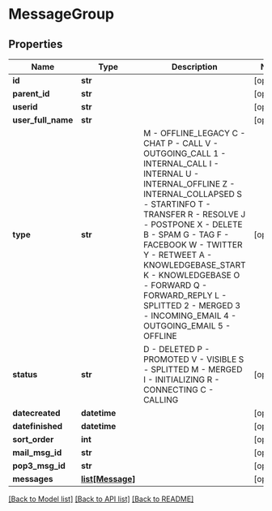 # MessageGroup

## Properties
Name | Type | Description | Notes
------------ | ------------- | ------------- | -------------
**id** | **str** |  | [optional] 
**parent_id** | **str** |  | [optional] 
**userid** | **str** |  | [optional] 
**user_full_name** | **str** |  | [optional] 
**type** | **str** | M - OFFLINE_LEGACY C - CHAT P - CALL V - OUTGOING_CALL 1 - INTERNAL_CALL I - INTERNAL U - INTERNAL_OFFLINE Z - INTERNAL_COLLAPSED S - STARTINFO T - TRANSFER R - RESOLVE J - POSTPONE X - DELETE B - SPAM G - TAG F - FACEBOOK W - TWITTER Y - RETWEET A - KNOWLEDGEBASE_START K - KNOWLEDGEBASE O - FORWARD Q - FORWARD_REPLY L - SPLITTED 2 - MERGED 3 - INCOMING_EMAIL 4 - OUTGOING_EMAIL 5 - OFFLINE | [optional] 
**status** | **str** | D - DELETED P - PROMOTED V - VISIBLE S - SPLITTED M - MERGED I - INITIALIZING R - CONNECTING C - CALLING | [optional] 
**datecreated** | **datetime** |  | [optional] 
**datefinished** | **datetime** |  | [optional] 
**sort_order** | **int** |  | [optional] 
**mail_msg_id** | **str** |  | [optional] 
**pop3_msg_id** | **str** |  | [optional] 
**messages** | [**list[Message]**](Message.md) |  | [optional] 

[[Back to Model list]](../README.md#documentation-for-models) [[Back to API list]](../README.md#documentation-for-api-endpoints) [[Back to README]](../README.md)


